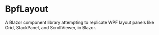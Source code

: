 # BpfLayout
A Blazor component library attempting to replicate WPF layout panels like Grid, StackPanel, and ScrollViewer, in Blazor.
